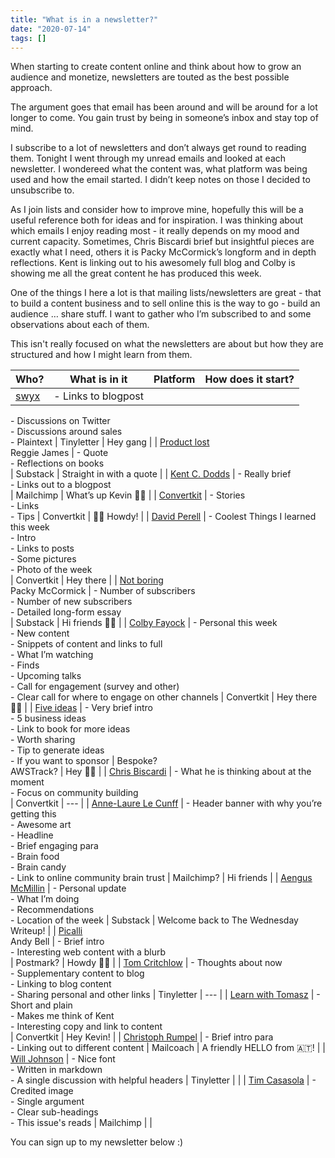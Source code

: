 ```yaml
---
title: "What is in a newsletter?"
date: "2020-07-14"
tags: []
---
```


When starting to create content online and think about how to grow an audience and monetize, newsletters are touted as the best possible approach.

The argument goes that email has been around and will be around for a lot longer to come. You gain trust by being in someone’s inbox and stay top of mind.

I subscribe to a lot of newsletters and don’t always get round to reading them. Tonight I went through my unread emails and looked at each newsletter. I wondereed what the content was, what platform was being used and how the email started. I didn’t keep notes on those I decided to unsubscribe to.

As I join lists and consider how to improve mine, hopefully this will be a useful reference both for ideas and for inspiration. I was thinking about which emails I enjoy reading most - it really depends on my mood and current capacity. Sometimes, Chris Biscardi brief but insightful pieces are exactly what I need, others it is Packy McCormick’s longform and in depth reflections. Kent is linking out to his awesomely full blog and Colby is showing me all the great content he has produced this week.

One of the things I here a lot is that mailing lists/newsletters are great - that to build a content business and to sell online this is the way to go - build an audience … share stuff. I want to gather who I’m subscribed to and some observations about each of them.

This isn't really focused on what the newsletters are about but how they are structured and how I might learn from them.

| Who? | What is in it | Platform | How does it start? |
| --- | --- | --- | --- |
| [swyx](https://tinyletter.com/swyx) | \- Links to blogpost  
\- Discussions on Twitter  
\- Discussions around sales  
\- Plaintext | Tinyletter | Hey gang |
| [Product lost](https://hipcityreg.substack.com)  
Reggie James | \- Quote  
\- Reflections on books  
 | Substack | Straight in with a quote |
| [Kent C. Dodds](https://kentcdodds.com/) | \- Really brief  
\- Links out to a blogpost  
 | Mailchimp | What’s up Kevin 👋🏻 |
| [Convertkit](https://www.convertkit.com) | \- Stories  
\- Links  
\- Tips | Convertkit | 👋🏻 Howdy! |
| [David Perell](https://www.perell.com/) | \- Coolest Things I learned this week  
\- Intro  
\- Links to posts  
\- Some pictures  
\- Photo of the week  
 | Convertkit | Hey there |
| [Not boring](https://notboring.substack.com/)  
Packy McCormick | \- Number of subscribers  
\- Number of new subscribers  
\- Detailed long-form essay  
 | Substack | Hi friends 👋🏻 |
| [Colby Fayock](https://www.colbyfayock.com/newsletter) | \- Personal this week  
\- New content  
\- Snippets of content and links to full  
\- What I’m watching  
\- Finds  
\- Upcoming talks  
\- Call for engagement (survey and other)  
\- Clear call for where to engage on other channels | Convertkit | Hey there 👋🏻 |
| [Five ideas](https://q6yt92lw.r.us-east-1.awstrack.me/L0/https:%2F%2Fwww.fiveideasaday.com/1/0100017342163af9-46c3347b-5fae-4458-834a-f3945cf8a48e-000000/udzJLaRgorlffwa3xM7z_WY3V24=170) | \- Very brief intro  
\- 5 business ideas  
\- Link to book for more ideas  
\- Worth sharing  
\- Tip to generate ideas  
\- If you want to sponsor | Bespoke?  
AWSTrack? | Hey 👋🏻 |
| [Chris Biscardi](https://chris-biscardi.ck.page/04c24646a3) | \- What he is thinking about at the moment  
\- Focus on community building  
 | Convertkit | \--- |
| [Anne-Laure Le Cunff](https://nesslabs.com/newsletter) | \- Header banner with why you’re getting this  
\- Awesome art  
\- Headline  
\- Brief engaging para  
\- Brain food  
\- Brain candy  
\- Link to online community brain trust | Mailchimp? | Hi friends |
| [Aengus McMillin](https://aengus.substack.com/) | \- Personal update  
\- What I’m doing  
\- Recommendations  
\- Location of the week | Substack | Welcome back to The Wednesday Writeup! |
| [Picalli](https://piccalil.li/newsletters/0/)  
Andy Bell | \- Brief intro  
\- Interesting web content with a blurb  
 | Postmark? | Howdy 👋🏻 |
| [Tom Critchlow](https://tinyletter.com/tomcritchlow) | \- Thoughts about now  
\- Supplementary content to blog  
\- Linking to blog content  
\- Sharing personal and other links | Tinyletter | \--- |
| [Learn with Tomasz](https://tlakomy.com/) | \- Short and plain  
\- Makes me think of Kent  
\- Interesting copy and link to content  
 | Convertkit | Hey Kevin! |
| [Christoph Rumpel](https://christoph-rumpel.com/newsletter) | \- Brief intro para  
\- Linking out to different content | Mailcoach | A friendly HELLO from 🇦🇹! |
| [Will Johnson](https://tinyletter.com/willjohnsonio) | \- Nice font  
\- Written in markdown  
\- A single discussion with helpful headers | Tinyletter |  |
| [Tim Casasola](http://www.timcasasola.com/) | \- Credited image  
\- Single argument  
\- Clear sub-headings  
\- This issue's reads | Mailchimp |  |

  
  
You can sign up to my newsletter below :)
